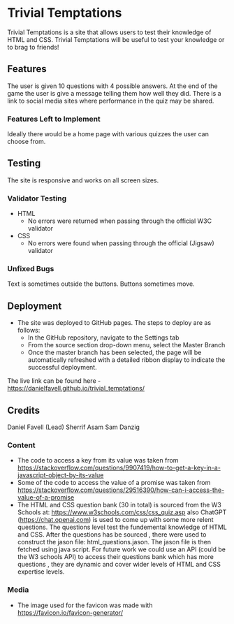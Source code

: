# Trivial Temptations


Trivial Temptations is a site that allows users to test their knowledge of HTML and CSS. Trivial Temptations will be useful to test your knowledge or to brag to friends!

## Features 

The user is given 10 questions with 4 possible answers.
At the end of the game the user is give a message telling them how well they did.
There is a link to social media sites where performance in the quiz may be shared.

### Features Left to Implement

Ideally there would be a home page with various quizzes the user can choose from.

## Testing 

The site is responsive and works on all screen sizes.



### Validator Testing 

- HTML
  - No errors were returned when passing through the official W3C validator
- CSS
  - No errors were found when passing through the official (Jigsaw) validator

### Unfixed Bugs


Text is sometimes outside the buttons. 
Buttons sometimes move.

## Deployment

- The site was deployed to GitHub pages. The steps to deploy are as follows: 
  - In the GitHub repository, navigate to the Settings tab 
  - From the source section drop-down menu, select the Master Branch
  - Once the master branch has been selected, the page will be automatically refreshed with a detailed ribbon display to indicate the successful deployment. 

The live link can be found here - https://danielfavell.github.io/trivial_temptations/


## Credits 
Daniel Favell (Lead)
Sherrif Asam
Sam Danzig

### Content 

- The code to access a key from its value was taken from https://stackoverflow.com/questions/9907419/how-to-get-a-key-in-a-javascript-object-by-its-value
- Some of the code to access the value of a promise was taken from https://stackoverflow.com/questions/29516390/how-can-i-access-the-value-of-a-promise
- The HTML and CSS question bank (30 in total) is sourced from the W3 Schools at:
https://www.w3schools.com/css/css_quiz.asp
also ChatGPT  (https://chat.openai.com) is used to come up with some more relent questions.
The questions level test the fundemental knowledge of HTML and CSS. After the questions has be sourced , there were used to construct the jason file: html_questions.jason. The jason file is then fetched using java script. For future work we could use an API (could be the W3 schools API) to access their questions bank which has more questions , they are dynamic and cover wider levels of HTML and CSS expertise levels. 

### Media

- The image used for the favicon was made with https://favicon.io/favicon-generator/

